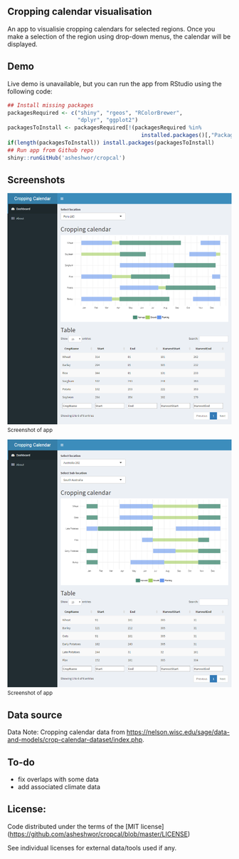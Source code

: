 ## Cropping calendar visualisation

An app to visualisie cropping calendars for selected regions. Once you make a selection of the region using drop-down menus, the calendar will be displayed.

## Demo

Live demo is unavailable, but you can run the app from RStudio using the following code:

```R
## Install missing packages
packagesRequired <- c("shiny", "rgeos", "RColorBrewer",
                      "dplyr", "ggplot2")
packagesToInstall <- packagesRequired[!(packagesRequired %in%
                                          installed.packages()[,"Package"])]
if(length(packagesToInstall)) install.packages(packagesToInstall)
## Run app from Github repo
shiny::runGitHub('asheshwor/cropcal')
```

## Screenshots

![app screenshot 1](img/1.peru.png)
<small>Screenshot of app</small>

![app screenshot 2](img/2.aus.png)
<small>Screenshot of app</small>

## Data source

Data
Note: Cropping calendar data from https://nelson.wisc.edu/sage/data-and-models/crop-calendar-dataset/index.php.

## To-do

* fix overlaps with some data
* add associated climate data

## License:

Code distributed under the terms of the [MIT license] (https://github.com/asheshwor/cropcal/blob/master/LICENSE)

See individual licenses for external data/tools used if any.

